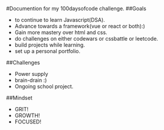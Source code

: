 #Documention for my 100daysofcode challenge.
##Goals
- to continue to learn Javascript(DSA).
- Advance towards a framework(vue or react or both):)
- Gain more mastery over html and css.
- do challenges on either codewars or cssbattle or leetcode.
- build projects while learning.
- set up a personal portfolio.

##Challenges
- Power supply
- brain-drain :)
- Ongoing school project.

##Mindset
- GRIT!
- GROWTH!
- FOCUSED!
